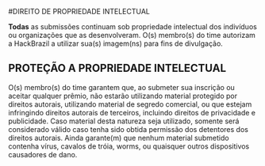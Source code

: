 #DIREITO DE PROPRIEDADE INTELECTUAL

**Todas** as submissões continuam sob propriedade intelectual dos indivíduos ou organizações que as desenvolveram. O\(s\) membro\(s\) do time autorizam a HackBrazil a utilizar sua\(s\) imagem\(ns\) para fins de divulgação.

## PROTEÇÃO A PROPRIEDADE INTELECTUAL

O\(s\) membro\(s\) do time garantem que, ao submeter sua inscrição ou aceitar qualquer prêmio, não estarão utilizando material protegido por direitos autorais, utilizando material de segredo comercial, ou que estejam infringindo direitos autorais de terceiros, incluindo direitos de privacidade e publicidade. Caso material desta natureza seja utilizado, somente será considerado válido caso tenha sido obtida permissão dos detentores dos direitos autorais. Ainda garante\(m\) que nenhum material submetido contenha vírus, cavalos de tróia, worms, ou quaisquer outros dispositivos causadores de dano.
